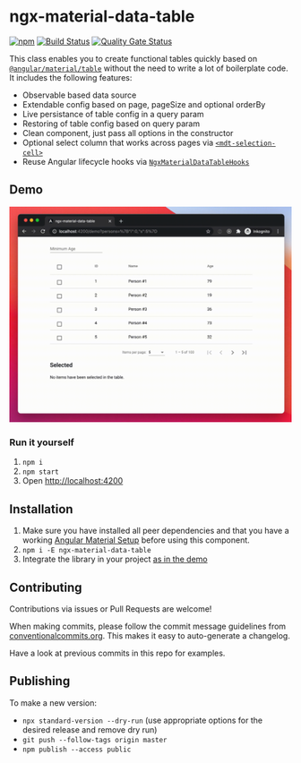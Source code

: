 # ngx-material-data-table

[![npm](https://img.shields.io/npm/v/ngx-material-data-table)](https://www.npmjs.com/package/ngx-material-data-table)
[![Build Status](https://github.com/exportarts/ngx-material-data-table/workflows/ci/badge.svg)](https://github.com/exportarts/ngx-material-data-table/actions)
[![Quality Gate Status](https://sonarcloud.io/api/project_badges/measure?project=exportarts_ngx-material-data-table&metric=alert_status)](https://sonarcloud.io/dashboard?id=exportarts_ngx-material-data-table)

This class enables you to create functional tables quickly based on
[`@angular/material/table`](https://material.angular.io/components/table)
without the need to write a lot of boilerplate code.
It includes the following features:

- Observable based data source
- Extendable config based on page, pageSize and optional orderBy
- Live persistance of table config in a query param
- Restoring of table config based on query param
- Clean component, just pass all options in the constructor
- Optional select column that works across pages via
  [`<mdt-selection-cell>`](./projects/ngx-material-data-table/src/lib/selection-cell/selection-cell.component.ts)
- Reuse Angular lifecycle hooks via
  [`NgxMaterialDataTableHooks`](./projects/ngx-material-data-table/src/lib/lifecycle-hooks.ts)

## Demo

![demo gif](./docs/images/demo.gif)

### Run it yourself

1. `npm i`
2. `npm start`
3. Open [http://localhost:4200](http://localhost:4200)

## Installation

1. Make sure you have installed all peer dependencies and that you have a working
  [Angular Material Setup](https://material.angular.io/guide/getting-started)
  before using this component.
2. `npm i -E ngx-material-data-table`
3. Integrate the library in your project [as in the demo](./projects/demo)

## Contributing

Contributions via issues or Pull Requests are welcome!

When making commits, please follow the commit message guidelines from
[conventionalcommits.org](https://www.conventionalcommits.org).
This makes it easy to auto-generate a changelog.

Have a look at previous commits in this repo for examples.

## Publishing

To make a new version:

- `npx standard-version --dry-run` (use appropriate options for the desired release and remove dry run)
- `git push --follow-tags origin master`
- `npm publish --access public`
